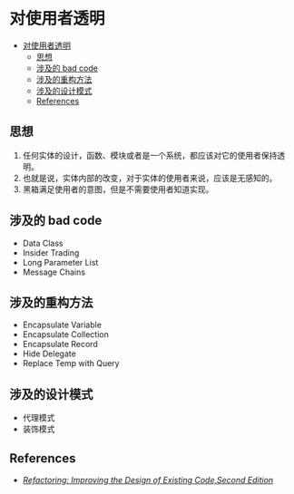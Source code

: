 # 对使用者透明


<!-- TOC -->

- [对使用者透明](#对使用者透明)
    - [思想](#思想)
    - [涉及的 bad code](#涉及的-bad-code)
    - [涉及的重构方法](#涉及的重构方法)
    - [涉及的设计模式](#涉及的设计模式)
    - [References](#references)

<!-- /TOC -->


## 思想
1. 任何实体的设计，函数、模块或者是一个系统，都应该对它的使用者保持透明。
2. 也就是说，实体内部的改变，对于实体的使用者来说，应该是无感知的。
3. 黑箱满足使用者的意图，但是不需要使用者知道实现。


## 涉及的 bad code
* Data Class
* Insider Trading
* Long Parameter List
* Message Chains


## 涉及的重构方法
* Encapsulate Variable
* Encapsulate Collection
* Encapsulate Record
* Hide Delegate
* Replace Temp with Query


## 涉及的设计模式
* 代理模式
* 装饰模式


## References
* [*Refactoring: Improving the Design of Existing Code,Second Edition*](https://book.douban.com/subject/30332135/)
